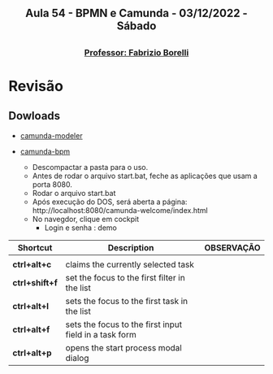 <h2 align = "center" >Aula 54  - BPMN e Camunda - 03/12/2022 - Sábado<h2>

<h3 align = "center" ><a href="https://github.com/ffborelli/curso-brq-java-2022-09-05/">Professor: Fabrizio Borelli</a></h3>

# Revisão



## Dowloads
- [camunda-modeler](https://downloads.camunda.cloud/release/camunda-modeler/5.5.1/camunda-modeler-5.5.1-win-x64.zip)

- [camunda-bpm](https://downloads.camunda.cloud/release/camunda-bpm/run/7.18/camunda-bpm-run-7.18.0.zip)  
    - Descompactar a pasta para o uso.
    - Antes de rodar o arquivo start.bat, feche as aplicações que usam a porta 8080.
    - Rodar o arquivo start.bat
    - Após execução do DOS, será aberta a página: http://localhost:8080/camunda-welcome/index.html
    - No navegdor, clique em cockpit
        - Login e senha : demo

| **Shortcut**     | **Description**                                        | **OBSERVAÇÃO** |
|------------------|--------------------------------------------------------|----------------|
|          |                                                        |             |
| **ctrl+alt+c**   | claims the currently selected task                     |                |
| **ctrl+shift+f** | set the focus to the first filter in the list          |                |
| **ctrl+alt+l**   | sets the focus to the first task in the list           |                |
| **ctrl+alt+f**   | sets the focus to the first input field in a task form |                |
| **ctrl+alt+p**   | opens the start process modal dialog                   |                |

	
	
	
	
	
	       